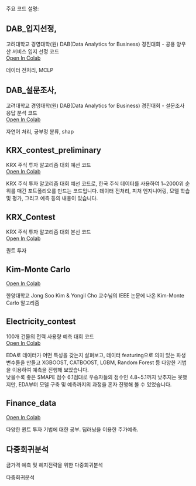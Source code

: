 주요 코드 설명:
## DAB_입지선정,
 고려대학교 경영대학(원) DAB(Data Analytics for Business) 경진대회 - 공용 양우산 서비스 입지 선정 코드<br>
  <a href="https://colab.research.google.com/drive/1bVrIFePzMK5k9fqry68nUz0CgOim6OAb?usp=sharing" target="_blank">Open In Colab</a>
<p>데이터 전처리, MCLP</p>

## DAB_설문조사,
고려대학교 경영대학(원) DAB(Data Analytics for Business) 경진대회 - 설문조사 응답 분석 코드 <br>
  <a href="https://colab.research.google.com/drive/1RRQctFZu-39I_54ODPByRdBCJRzx0gb3?usp=sharing" target="_blank">Open In Colab</a>
<p>자연어 처리, 긍부정 분류, shap</p>

## KRX_contest_preliminary
 KRX 주식 투자 알고리즘 대회 예선 코드<br>
  <a href="https://colab.research.google.com/drive/1yNudDAxIf4Gx-eXcuvkDipw16gynFCq5?usp=sharing" target="_blank">Open In Colab</a>
<p>KRX 주식 투자 알고리즘 대회 예선 코드로, 한국 주식 데이터를 사용하여 1~2000위 순위를 매긴 포트폴리오를 만드는 코드입니다. 데이터 전처리, 피처 엔지니어링, 모델 학습 및 평가, 그리고 예측 등의 내용이 있습니다. </p>

## KRX_Contest 
 KRX 주식 투자 알고리즘 대회 본선 코드<br>
  <a href="https://colab.research.google.com/drive/1bc2SnW_vzGbg70Yzb1AHfe_wZm6F80Si?usp=sharing" target="_blank">Open In Colab</a>
<p> 퀀트 투자 </p>

## Kim-Monte Carlo 
 <a href="https://colab.research.google.com/drive/1KbifpPGvyYG17oHZxXQ-n8rfZFUWbvWh?usp=sharing" target="_blank">Open In Colab</a>
<p>한양대학교 Jong Soo Kim & Yongil Cho 교수님의 IEEE 논문에 나온 Kim-Monte Carlo 알고리즘 </p>

## Electricity_contest
100개 건물의 전력 사용량 예측 대회 코드 <br> 
<a href="https://colab.research.google.com/drive/1T97mUZf2WwbRg4It7gtBzetqPN-6TqH_?usp=sharing" target="_blank">Open In Colab</a>

<p> EDA로 데이터가 어떤 특성을 갖는지 살펴보고, 데이터 featuring으로 의미 있는 파생 변수들을 만들고 XGBOOST, CATBOOST, LGBM, Random Forest 등 다양한 기법을 이용하여 예측을 진행해 보았습니다.
<br>
 낮을수록 좋은 SMAPE 점수 6.1점대로 우승자들의 점수인 4.8~5.1까지 낮추지는 못했지만, EDA부터 모델 구축 및 예측까지의 과정을 혼자 진행해 볼 수 있었습니다.</p>

## Finance_data
<a href="https://colab.research.google.com/drive/1NdCkzNjmdgL-5AyPmVn3hzIjp8zwPib7?usp=sharing" target="_blank">Open In Colab</a>
<p> 다양한 퀀트 투자 기법에 대한 공부. 딥러닝을 이용한 주가예측.
<br>
</p>

## 다중회귀분석
 금가격 예측 및 헤지전략을 위한 다중회귀분석 
<p>다중회귀분석</p>
